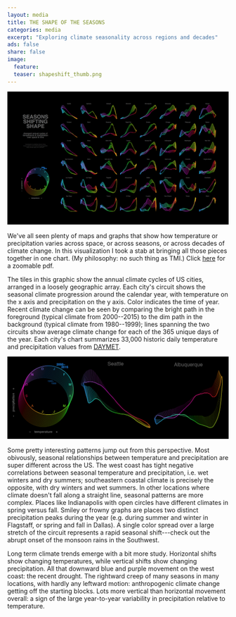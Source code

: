 ```yaml
---
layout: media
title: THE SHAPE OF THE SEASONS
categories: media
excerpt: "Exploring climate seasonality across regions and decades"
ads: false
share: false
image:
  feature:
  teaser: shapeshift_thumb.png 
---
```


[![Seasons shifting shape](/images/shapeshift.png)](/assets/shapeshift.pdf)

We've all seen plenty of maps and graphs that show how temperature or precipitation varies across space, or across seasons, or across decades of climate change. In this visualization I took a stab at bringing all those pieces together in one chart. (My philosophy: no such thing as TMI.) Click [here](/assets/shapeshift.pdf) for a zoomable pdf.

The tiles in this graphic show the annual climate cycles of US cities, arranged in a loosely geographic array. Each city's circuit shows the seasonal climate progression around the calendar year, with temperature on the x axis and precipitation on the y axis. Color indicates the time of year. Recent climate change can be seen by comparing the bright path in the foreground (typical climate from 2000--2015) to the dim path in the background (typical climate from 1980--1999); lines spanning the two circuits show average climate change for each of the 365 unique days of the year. Each city's chart summarizes 33,000 historic daily temperature and precipitation values from [DAYMET](https://daymet.ornl.gov).

![Excerpt](/images/shapeshift_excerpt.png)

Some pretty interesting patterns jump out from this perspective. Most obivously, seasonal relationships between temperature and precipitation are super different across the US. The west coast has tight negative correlations between seasonal temperature and precipitation, i.e. wet winters and dry summers; southeastern coastal climate is precisely the opposite, with dry winters and wet summers. In other locations where climate doesn't fall along a straight line, seasonal patterns are more complex. Places like Indianapolis with open circles have different climates in spring versus fall. Smiley or frowny graphs are places two distinct precipitation peaks during the year (e.g. during summer and winter in Flagstaff, or spring and fall in Dallas). A single color spread over a large stretch of the circuit represents a rapid seasonal shift---check out the abrupt onset of the monsoon rains in the Southwest.

Long term climate trends emerge with a bit more study. Horizontal shifts show changing temperatures, while vertical shifts show changing precipitation. All that downward blue and purple movement on the west coast: the recent drought. The rightward creep of many seasons in many locations, with hardly any leftward motion: anthropogenic climate change getting off the starting blocks. Lots more vertical than horizontal movement overall: a sign of the large year-to-year variability in precipitation relative to temperature. 